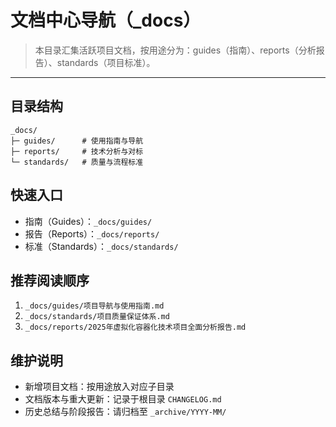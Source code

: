 # 文档中心导航（_docs）

> 本目录汇集活跃项目文档，按用途分为：guides（指南）、reports（分析报告）、standards（项目标准）。

---

## 目录结构

```text
_docs/
├─ guides/      # 使用指南与导航
├─ reports/     # 技术分析与对标
└─ standards/   # 质量与流程标准
```

## 快速入口

- 指南（Guides）：`_docs/guides/`
- 报告（Reports）：`_docs/reports/`
- 标准（Standards）：`_docs/standards/`

## 推荐阅读顺序

1. `_docs/guides/项目导航与使用指南.md`
2. `_docs/standards/项目质量保证体系.md`
3. `_docs/reports/2025年虚拟化容器化技术项目全面分析报告.md`

## 维护说明

- 新增项目文档：按用途放入对应子目录
- 文档版本与重大更新：记录于根目录 `CHANGELOG.md`
- 历史总结与阶段报告：请归档至 `_archive/YYYY-MM/`
